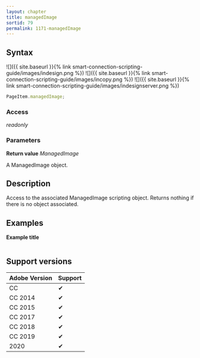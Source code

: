 ```yaml
---
layout: chapter
title: managedImage
sortid: 79
permalink: 1171-managedImage
---
```

## Syntax

![]({{ site.baseurl }}{% link smart-connection-scripting-guide/images/indesign.png %}) ![]({{ site.baseurl }}{% link smart-connection-scripting-guide/images/incopy.png %}) ![]({{ site.baseurl }}{% link smart-connection-scripting-guide/images/indesignserver.png %})
```javascript
PageItem.managedImage;
```

### Access

*readonly*

### Parameters

**Return value** *ManagedImage*

A ManagedImage object.

## Description

Access to the associated ManagedImage scripting object.
Returns nothing if there is no object associated.

## Examples

**Example title**

```javascript
```

## Support versions

| Adobe Version | Support |
|---------------|---------|
| CC            | ✔       |
| CC 2014       | ✔       |
| CC 2015       | ✔       |
| CC 2017       | ✔       |
| CC 2018       | ✔       |
| CC 2019       | ✔       |
| 2020          | ✔       |